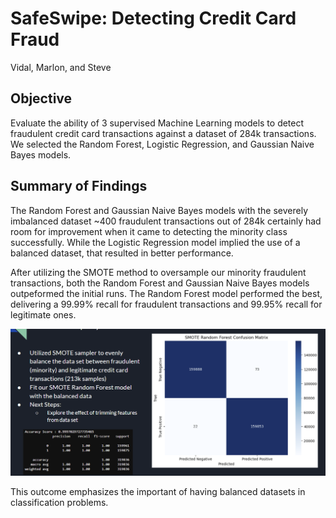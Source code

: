 # SafeSwipe: Detecting Credit Card Fraud
Vidal, Marlon, and Steve

## Objective
Evaluate the ability of 3 supervised Machine Learning models to detect fraudulent credit card transactions against a dataset of 284k transactions. We selected the Random Forest, Logistic Regression, and Gaussian Naive Bayes models.

## Summary of Findings
The Random Forest and Gaussian Naive Bayes models with the severely imbalanced dataset ~400 fraudulent transactions out of 284k certainly had room for improvement when it came to detecting the minority class successfully. While the Logistic Regression model implied the use of a balanced dataset, that resulted in better performance.

After utilizing the SMOTE method to oversample our minority fraudulent transactions, both the Random Forest and Gaussian Naive Bayes models outpeformed the initial runs. The Random Forest model performed the best, delivering a 99.99% recall for fraudulent transactions and 99.95% recall for legitimate ones.

![SmoteRandomForest](Random%20Forest%20Visuals/SMOTE%20Random%20Forest.png)

This outcome emphasizes the important of having balanced datasets in classification problems.
